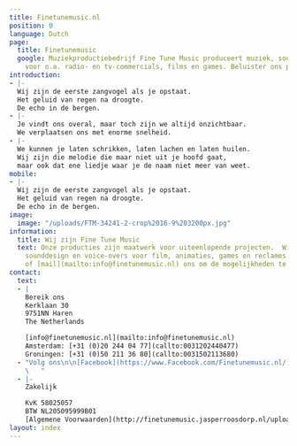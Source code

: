 ```yaml
---
title: Finetunemusic.nl
position: 0
language: Dutch
page:
  title: Finetunemusic
  google: Muziekproductiebedrijf Fine Tune Music produceert muziek, sounds en voice-overs
    voor o.a. radio- en tv-commercials, films en games. Beluister ons portfolio.
introduction:
- |-
  Wij zijn de eerste zangvogel als je opstaat.
  Het geluid van regen na droogte.
  De echo in de bergen.
- |-
  Je vindt ons overal, maar toch zijn we altijd onzichtbaar.
  We verplaatsen ons met enorme snelheid.
- |-
  We kunnen je laten schrikken, laten lachen en laten huilen.
  Wij zijn die melodie die maar niet uit je hoofd gaat,
  maar ook dat ene liedje waar je de naam niet meer van weet.
mobile:
- |-
  Wij zijn de eerste zangvogel als je opstaat.
  Het geluid van regen na droogte.
  De echo in de bergen.
image:
  image: "/uploads/FTM-34241-2-crop%2016-9%203200px.jpg"
information:
  title: Wij zijn Fine Tune Music
  text: Onze producties zijn maatwerk voor uiteenlopende projecten.  Wij leveren muziek,
    sounddesign en voice-overs voor film, animaties, games en reclames. [Bel](callto:00310633666809)
    of [mail](mailto:info@finetunemusic.nl) ons om de mogelijkheden te bespreken.
contact:
  text:
  - |
    Bereik ons
    Kerklaan 30
    9751NN Haren
    The Netherlands

    [info@finetunemusic.nl](mailto:info@finetunemusic.nl)
    Amsterdam: [+31 (0)20 244 04 77](callto:0031202440477)
    Groningen: [+31 (0)50 211 36 80](callto:0031502113680)
  - "Volg ons\n\n[Facebook](https://www.Facebook.com/Finetunemusic.nl/)\nInstagram\nTwitter
    \   "
  - |-
    Zakelijk

    KvK 58025057
    BTW NL205095999B01
    [Algemene Voorwaarden](http://finetunemusic.jasperroosdorp.nl/uploads/algemene_voorwaarden.pdf)
layout: index
---
```


